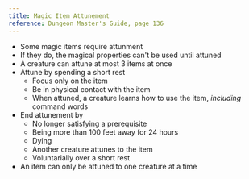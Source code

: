 ```yaml
---
title: Magic Item Attunement
reference: Dungeon Master's Guide, page 136
---
```


- Some magic items require attunment
- If they do, the magical properties can't be used until attuned
- A creature can attune at most 3 items at once
- Attune by spending a short rest
  - Focus only on the item
  - Be in physical contact with the item
  - When attuned, a creature learns how to use the item, _including_ command words
- End attunement by
  - No longer satisfying a prerequisite
  - Being more than 100 feet away for 24 hours
  - Dying
  - Another creature attunes to the item
  - Voluntarially over a short rest
- An item can only be attuned to one creature at a time
